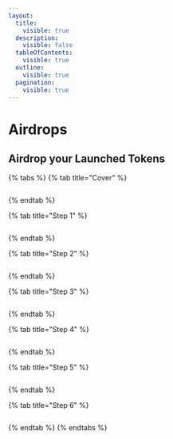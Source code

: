 ```yaml
---
layout:
  title:
    visible: true
  description:
    visible: false
  tableOfContents:
    visible: true
  outline:
    visible: true
  pagination:
    visible: true
---
```


# Airdrops

## Airdrop your Launched Tokens

{% tabs %}
{% tab title="Cover" %}
<figure><img src="../../.gitbook/assets/slide 0 - Airdrop.png" alt=""><figcaption></figcaption></figure>
{% endtab %}

{% tab title="Step 1" %}
<figure><img src="../../.gitbook/assets/slide 1 - Airdrop.png" alt=""><figcaption></figcaption></figure>
{% endtab %}

{% tab title="Step 2" %}
<figure><img src="../../.gitbook/assets/slide 2 - Airdrop.png" alt=""><figcaption></figcaption></figure>
{% endtab %}

{% tab title="Step 3" %}
<figure><img src="../../.gitbook/assets/slide 3 - Airdrop.png" alt=""><figcaption></figcaption></figure>
{% endtab %}

{% tab title="Step 4" %}
<figure><img src="../../.gitbook/assets/slide 4 - Airdrops.png" alt=""><figcaption></figcaption></figure>
{% endtab %}

{% tab title="Step 5" %}
<figure><img src="../../.gitbook/assets/slide 5 - Airdrops.png" alt=""><figcaption></figcaption></figure>
{% endtab %}

{% tab title="Step 6" %}
<figure><img src="../../.gitbook/assets/slide 6 - Airdrops.png" alt=""><figcaption></figcaption></figure>
{% endtab %}
{% endtabs %}
